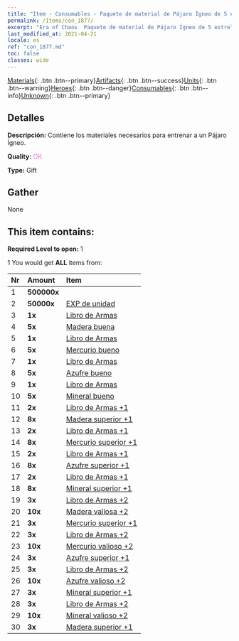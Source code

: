 ```yaml
---
title: "Item - Consumables - Paquete de material de Pájaro Ígneo de 5 estrellas"
permalink: /Items/con_1877/
excerpt: "Era of Chaos  Paquete de material de Pájaro Ígneo de 5 estrellas"
last_modified_at: 2021-04-21
locale: es
ref: "con_1877.md"
toc: false
classes: wide
---
```

 [Materials](/es/Items/){: .btn .btn--primary}[Artifacts](/es/Items/Artifacts/){: .btn .btn--success}[Units](/es/Items/Units/){: .btn .btn--warning}[Heroes](/es/Items/Heroes/){: .btn .btn--danger}[Consumables](/es/Items/Consumables/){: .btn .btn--info}[Unknown](/es/Items/Unknown/){: .btn .btn--primary}

## Detalles
 **Descripción:** Contiene los materiales necesarios para entrenar a un Pájaro Ígneo.

 **Quality:** <span style="color: #DA70D6">OK</span>

 **Type:** Gift

## Gather

  None

## This item contains:

 **Required Level to open:** 1

 1 You would get **ALL** items  from:

  | Nr | Amount |     Item    |
  |:---|:-------|:------------|
  | 1 |  **500000x** | <i class="fas fa-coins"/> |  | 
  | 2 |  **50000x** | [EXP de unidad](/es/Items/con_902/) |  | 
  | 3 |  **1x** | [Libro de Armas](/es/Items/mat_18/) |  | 
  | 4 |  **5x** | [Madera buena](/es/Items/mat_13/) |  | 
  | 5 |  **1x** | [Libro de Armas](/es/Items/mat_18/) |  | 
  | 6 |  **5x** | [Mercurio bueno](/es/Items/mat_14/) |  | 
  | 7 |  **1x** | [Libro de Armas](/es/Items/mat_18/) |  | 
  | 8 |  **5x** | [Azufre bueno](/es/Items/mat_15/) |  | 
  | 9 |  **1x** | [Libro de Armas](/es/Items/mat_18/) |  | 
  | 10 |  **5x** | [Mineral bueno](/es/Items/mat_12/) |  | 
  | 11 |  **2x** | [Libro de Armas +1](/es/Items/mat_25/) |  | 
  | 12 |  **8x** | [Madera superior +1](/es/Items/mat_20/) |  | 
  | 13 |  **2x** | [Libro de Armas +1](/es/Items/mat_25/) |  | 
  | 14 |  **8x** | [Mercurio superior +1](/es/Items/mat_21/) |  | 
  | 15 |  **2x** | [Libro de Armas +1](/es/Items/mat_25/) |  | 
  | 16 |  **8x** | [Azufre superior +1](/es/Items/mat_22/) |  | 
  | 17 |  **2x** | [Libro de Armas +1](/es/Items/mat_25/) |  | 
  | 18 |  **8x** | [Mineral superior +1](/es/Items/mat_19/) |  | 
  | 19 |  **3x** | [Libro de Armas +2](/es/Items/mat_32/) |  | 
  | 20 |  **10x** | [Madera valiosa +2](/es/Items/mat_27/) |  | 
  | 21 |  **3x** | [Mercurio superior +1](/es/Items/mat_21/) |  | 
  | 22 |  **3x** | [Libro de Armas +2](/es/Items/mat_32/) |  | 
  | 23 |  **10x** | [Mercurio valioso +2](/es/Items/mat_28/) |  | 
  | 24 |  **3x** | [Azufre superior +1](/es/Items/mat_22/) |  | 
  | 25 |  **3x** | [Libro de Armas +2](/es/Items/mat_32/) |  | 
  | 26 |  **10x** | [Azufre valioso +2](/es/Items/mat_29/) |  | 
  | 27 |  **3x** | [Mineral superior +1](/es/Items/mat_19/) |  | 
  | 28 |  **3x** | [Libro de Armas +2](/es/Items/mat_32/) |  | 
  | 29 |  **10x** | [Mineral valioso +2](/es/Items/mat_26/) |  | 
  | 30 |  **3x** | [Madera superior +1](/es/Items/mat_20/) |  | 
